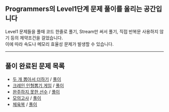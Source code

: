 ## Programmers의 Level1단계 문제 풀이를 올리는 공간입니다
Level1 문제들을 풀때 코드 한줄로 풀기, Stream만 써서 풀기, 직접 반복문 사용하지 않기 등의 제약조건을 걸었습니다.    
이에 따라 속도나 메모리 효율성 문제가 발생할 수 있습니다. 

* * *
## 풀이 완료된 문제 목록
* [두 개 뽑아서 더하기](https://programmers.co.kr/learn/courses/30/lessons/68644) / [풀이](./P68644.java)
* [크레인 인형뽑기 게임](https://programmers.co.kr/learn/courses/30/lessons/64061) / [풀이](./P64061.java)
* [완주하지 못한 선수](https://programmers.co.kr/learn/courses/30/lessons/42576) / [풀이](./P42576.java)
* [모의고사](https://programmers.co.kr/learn/courses/30/lessons/42840) / [풀이](./P42840.java)
* [체육복](https://programmers.co.kr/learn/courses/30/lessons/42862) / [풀이](./P42862.java)